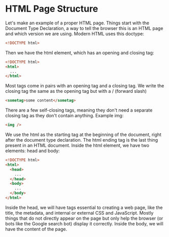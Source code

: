 # HTML Page Structure

Let's make an example of a proper HTML page. Things start with the Document Type Declaration, a way to tell the browser this is an HTML page and which version we are using.
Modern HTML uses this doctype:

```html
<!DOCTYPE html>
```

Then we have the html element, which has an opening and closing tag:

```html
<!DOCTYPE html>
<html> 
  ...
</html> 
```

Most tags come in pairs with an opening tag and a closing tag. We write the closing tag the same as the opening tag but with a / (forward slash)

```html
<sometag>some content</sometag>
```

There are a few self-closing tags, meaning they don't need a separate closing tag as they don't contain anything. Example img:

```html
<img />
```

We use the html as the starting tag at the beginning of the document, right after the document type declaration. The html ending tag is the last thing present in an HTML document. Inside the html element, we have two elements: head and body:

```html
<!DOCTYPE html>
<html>
  <head>
    ... 
  </head>
  <body>
    ...
  </body>
</html> 
```

Inside the head, we will have tags essential to creating a web page, like the title, the metadata, and internal or external CSS and JavaScript. Mostly things that do not directly appear on the page but only help the browser (or bots like the Google search bot) display it correctly.
Inside the body, we will have the content of the page.
